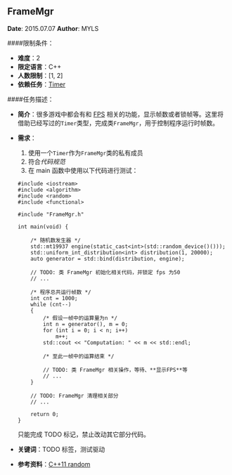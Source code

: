 FrameMgr
---

**Date**: 2015.07.07
**Author**: MYLS

####限制条件：

 - **难度**：2
 - **限定语言**：C++
 - **人数限制**：[1, 2]
 - **依赖任务**：[Timer](Timer.md)

####任务描述：
 - **简介**：很多游戏中都会有和 [FPS](https://en.wikipedia.org/wiki/Frame_rate) 相关的功能，显示帧数或者锁帧等。这里将借助已经写过的`Timer`类型，完成类`FrameMgr`，用于控制程序运行时帧数。
 - **需求**：
    1. 使用一个`Timer`作为`FrameMgr`类的私有成员
    2. 符合*代码规范*
    3. 在 main 函数中使用以下代码进行测试：
	```
	#include <iostream>
	#include <algorithm>
	#include <random>
	#include <functional>

	#include "FrameMgr.h"

	int main(void) {

		/* 随机数发生器 */
		std::mt19937 engine(static_cast<int>(std::random_device()()));
		std::uniform_int_distribution<int> distribution(1, 20000);	
		auto generator = std::bind(distribution, engine);

		// TODO: 类 FrameMgr 初始化相关代码，并锁定 fps 为50
		// ...

		/* 程序总共运行帧数 */
		int cnt = 1000;
		while (cnt--)
		{
			/* 假设一帧中的运算量为n */
			int n = generator(), m = 0;
			for (int i = 0; i < n; i++)
				m++;
			std::cout << "Computation: " << m << std::endl;
			
			/* 至此一帧中的运算结束 */

			// TODO: 类 FrameMgr 相关操作，等待、**显示FPS**等
			// ...
		}

		// TODO: FrameMgr 清理相关部分
		// ...
		
		return 0;
	}
	```
    只能完成 TODO 标记，禁止改动其它部分代码。

 - **关键词**：TODO 标签，测试驱动
 - **参考资料**：[C++11 random](http://www.cplusplus.com/reference/random/)
